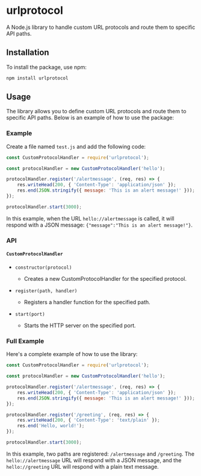 # urlprotocol

A Node.js library to handle custom URL protocols and route them to specific API paths.

## Installation

To install the package, use npm:

```bash
npm install urlprotocol
```

## Usage

The library allows you to define custom URL protocols and route them to specific API paths. Below is an example of how to use the package:

### Example

Create a file named `test.js` and add the following code:

```javascript
const CustomProtocolHandler = require('urlprotocol');

const protocolHandler = new CustomProtocolHandler('hello');

protocolHandler.register('/alertmessage', (req, res) => {
    res.writeHead(200, { 'Content-Type': 'application/json' });
    res.end(JSON.stringify({ message: 'This is an alert message!' }));
});

protocolHandler.start(3000);
```

In this example, when the URL `hello://alertmessage` is called, it will respond with a JSON message: `{"message":"This is an alert message!"}`.

### API

#### `CustomProtocolHandler`

- `constructor(protocol)`
  - Creates a new CustomProtocolHandler for the specified protocol.

- `register(path, handler)`
  - Registers a handler function for the specified path.

- `start(port)`
  - Starts the HTTP server on the specified port.

### Full Example

Here's a complete example of how to use the library:

```javascript
const CustomProtocolHandler = require('urlprotocol');

const protocolHandler = new CustomProtocolHandler('hello');

protocolHandler.register('/alertmessage', (req, res) => {
    res.writeHead(200, { 'Content-Type': 'application/json' });
    res.end(JSON.stringify({ message: 'This is an alert message!' }));
});

protocolHandler.register('/greeting', (req, res) => {
    res.writeHead(200, { 'Content-Type': 'text/plain' });
    res.end('Hello, world!');
});

protocolHandler.start(3000);
```

In this example, two paths are registered: `/alertmessage` and `/greeting`. The `hello://alertmessage` URL will respond with a JSON message, and the `hello://greeting` URL will respond with a plain text message.

